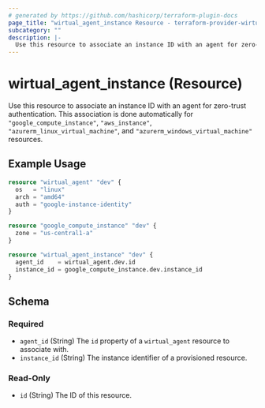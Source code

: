 ```yaml
---
# generated by https://github.com/hashicorp/terraform-plugin-docs
page_title: "wirtual_agent_instance Resource - terraform-provider-wirtual"
subcategory: ""
description: |-
  Use this resource to associate an instance ID with an agent for zero-trust authentication. This association is done automatically for "google_compute_instance", "aws_instance", "azurerm_linux_virtual_machine", and "azurerm_windows_virtual_machine" resources.
---
```


# wirtual_agent_instance (Resource)

Use this resource to associate an instance ID with an agent for zero-trust authentication. This association is done automatically for `"google_compute_instance"`, `"aws_instance"`, `"azurerm_linux_virtual_machine"`, and `"azurerm_windows_virtual_machine"` resources.

## Example Usage

```terraform
resource "wirtual_agent" "dev" {
  os   = "linux"
  arch = "amd64"
  auth = "google-instance-identity"
}

resource "google_compute_instance" "dev" {
  zone = "us-central1-a"
}

resource "wirtual_agent_instance" "dev" {
  agent_id    = wirtual_agent.dev.id
  instance_id = google_compute_instance.dev.instance_id
}
```

<!-- schema generated by tfplugindocs -->
## Schema

### Required

- `agent_id` (String) The `id` property of a `wirtual_agent` resource to associate with.
- `instance_id` (String) The instance identifier of a provisioned resource.

### Read-Only

- `id` (String) The ID of this resource.
